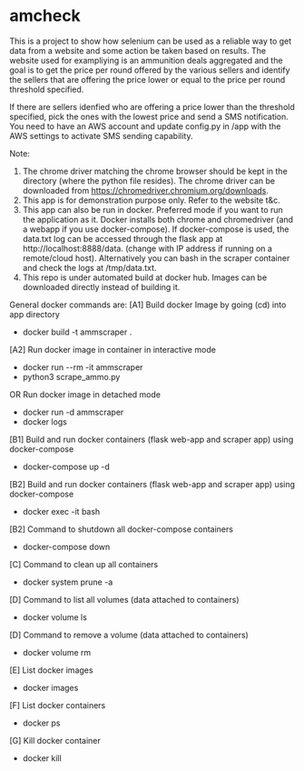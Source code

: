 # amcheck

This is a project to show how selenium can be used as a reliable way to get data from a website and some action be taken
based on results. The website used for exampliying is an ammunition deals aggregated and the goal is to get the price per
round offered by the various sellers and identify the sellers that are offering the price lower or equal to the price per 
round threshold specified. 

If there are sellers idenfied who are offering a price lower than the threshold specified, pick the ones with the lowest 
price and send a SMS notification. You need to have an AWS account and update config.py in /app with the AWS settings to activate
SMS sending capability.

Note: 
1. The chrome driver matching the chrome browser should be kept in the directory (where the python file resides). The 
chrome driver can be downloaded from https://chromedriver.chromium.org/downloads.
2. This app is for demonstration purpose only. Refer to the website t&c.
3. This app can also be run in docker. Preferred mode if you want to run the application as it. Docker installs both chrome 
and chromedriver (and a webapp if you use docker-compose). If docker-compose is used, the data.txt log can be accessed through 
the flask app at http://localhost:8888/data. (change with IP address if running on a remote/cloud host). Alternatively you 
can bash in the scraper container and check the logs at /tmp/data.txt.
4. This repo is under automated build at docker hub. Images can be downloaded directly instead of building it. 

General docker commands are:
[A1] Build docker Image by going (cd) into app directory
* docker build -t ammscraper .

[A2] Run docker image in container in interactive mode
* docker run --rm -it ammscraper
* python3 scrape_ammo.py

OR Run docker image in detached mode

* docker run -d ammscraper 
* docker logs <continerid>

[B1] Build and run docker containers (flask web-app and scraper app) using docker-compose
* docker-compose up -d 

[B2] Build and run docker containers (flask web-app and scraper app) using docker-compose
* docker exec -it <container name> bash

[B2] Command to shutdown all docker-compose containers 
* docker-compose down

[C] Command to clean up all containers
* docker system prune -a

[D] Command to list all volumes (data attached to containers)
* docker volume ls

[D] Command to remove a volume (data attached to containers)
* docker volume rm <volume name>
  
[E] List docker images
* docker images  
  
[F] List docker containers
* docker ps

[G] Kill docker container
* docker kill <container id>
  
  



